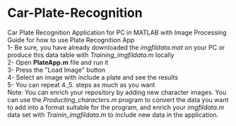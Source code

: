 # Car-Plate-Recognition
Car Plate Recognition Application for PC in MATLAB with Image Processing \
Guide for how to use Plate Recognition App \
1- Be sure, you have already downloaded the *imgfildata.mat* on your PC or produce this data table with *Training_imgfildata.m* locally \
2- Open **PlateApp.m** file and run it \
3- Press the "Load Image" button \
4- Select an image with include a plate and see the results \
5- You can repeat 4.,5. steps as much as you want
\
Note: You can enrich your repository by adding new character images. You can use the *Producting_characters.m* program to convert the data you want to add into a format suitable for the program, and enrich your *imgfildata.m* data set with *Trainin_imgfildata.m* to include new data in the application.
